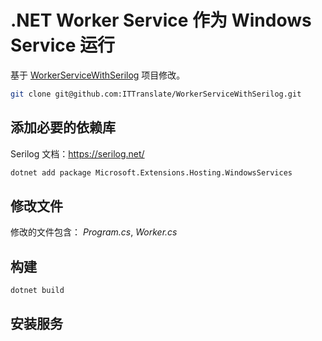 # .NET Worker Service 作为 Windows Service 运行

<!-- [Read the related article](https://ittranslator.cn/dotnet/csharp/2021/05/31/worker-service-with-serilog.html). -->

基于 [WorkerServiceWithSerilog](https://github.com/ITTranslate/WorkerServiceWithSerilog) 项目修改。

```bash
git clone git@github.com:ITTranslate/WorkerServiceWithSerilog.git
```

## 添加必要的依赖库

Serilog 文档：<https://serilog.net/>

```bash
dotnet add package Microsoft.Extensions.Hosting.WindowsServices
```

## 修改文件

修改的文件包含： *Program.cs*, *Worker.cs*

## 构建

```bash
dotnet build
```

## 安装服务
